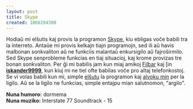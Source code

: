```yaml
---
layout: post
title: Skype
created: 1066194300
---
```

Hodiaŭ mi elŝutis kaj provis la programon [Skype](http://www.skype.com/), kiu ebligas voĉe babili tra la interreto.  Antaŭe mi provis kelkajn tiajn programojn, sed ili aŭ havis malbonan sonkvaliton aŭ ne funkciis malantaŭ enkursigilo aŭ fajroŝirmilo.  Sed Skype senprobleme funkcias en tiaj situacioj, kaj krome provizas tre bonan sonkvaliton.  Per ĝi mi babilis jam kun miaj amikoj [Filbar](http://www.filbar.org/) kaj <a href="https://www.livejournal.com/userinfo.bml?user=iskander9999"><img src="https://stat.livejournal.com/img/userinfo.gif" alt="[info]" width="17" height="17" style="vertical-align: bottom; border: 0;" /></a><a href="https://iskander9999.livejournal.com/"><b>iskander9999</b></a>, kun kiuj mi ne tiel ofte babilas voĉe pro altaj telefonkostoj.  Se vi volas babili kun mi, simple [elŝutu](http://www.skype.com/download.html) la programon kaj [alvoku min](callto://argilo/) per la ligilo.  Aŭ se la ligilo ne funkcias, simple entajpu mian salutnomon, "argilo".

**Nuna humoro:** dormema  
**Nuna muziko:** Interstate 77 Soundtrack - 15
